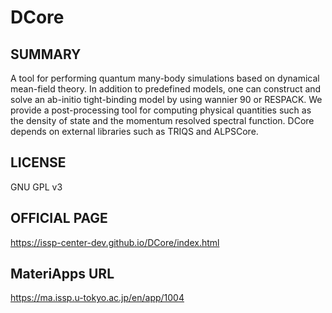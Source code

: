 # DCore 

## SUMMARY 

 A tool for performing quantum many-body simulations based on dynamical mean-field theory. In addition to predefined models, one can construct and solve an ab-initio tight-binding model by using wannier 90 or RESPACK. We provide a post-processing tool for computing physical quantities such as the density of state and the momentum resolved spectral function. DCore depends on external libraries such as TRIQS and ALPSCore.

## LICENSE 

 GNU GPL v3

## OFFICIAL PAGE 

 https://issp-center-dev.github.io/DCore/index.html

## MateriApps URL 

 https://ma.issp.u-tokyo.ac.jp/en/app/1004

